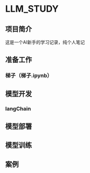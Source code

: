 # LLM_STUDY 
## 项目简介
这是一个AI新手的学习记录，纯个人笔记

## 准备工作
### 梯子（梯子.ipynb）


## 模型开发
### langChain

## 模型部署

## 模型训练

## 案例

